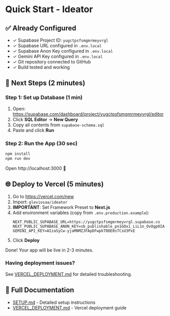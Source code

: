 # Quick Start - Ideator

## ✅ Already Configured
- ✓ Supabase Project ID: `yugctpsfsmgmrmeyvrgl`
- ✓ Supabase URL configured in `.env.local`
- ✓ Supabase Anon Key configured in `.env.local`
- ✓ Gemini API Key configured in `.env.local`
- ✓ Git repository connected to GitHub
- ✓ Build tested and working

## 🚀 Next Steps (2 minutes)

### Step 1: Set up Database (1 min)
1. Open: https://supabase.com/dashboard/project/yugctpsfsmgmrmeyvrgl/editor
2. Click **SQL Editor** → **New Query**
3. Copy all contents from `supabase-schema.sql`
4. Paste and click **Run**

### Step 2: Run the App (30 sec)
```bash
npm install
npm run dev
```

Open http://localhost:3000 🎉

## 🌐 Deploy to Vercel (5 minutes)

1. Go to https://vercel.com/new
2. Import: `gleviosaa/ideator`
3. **IMPORTANT**: Set Framework Preset to **Next.js**
4. Add environment variables (copy from `.env.production.example`):
   ```
   NEXT_PUBLIC_SUPABASE_URL=https://yugctpsfsmgmrmeyvrgl.supabase.co
   NEXT_PUBLIC_SUPABASE_ANON_KEY=sb_publishable_pn1GOxi_LiL1n_OvOgp0IA_ksGFWyEY
   GEMINI_API_KEY=AIzaSyCw-yjaMNMZJFApDFwpkT0DE0sTCsU3PxE
   ```
5. Click **Deploy**

Done! Your app will be live in 2-3 minutes.

### Having deployment issues?
See [VERCEL_DEPLOYMENT.md](./VERCEL_DEPLOYMENT.md) for detailed troubleshooting.

## 📖 Full Documentation
- [SETUP.md](./SETUP.md) - Detailed setup instructions
- [VERCEL_DEPLOYMENT.md](./VERCEL_DEPLOYMENT.md) - Vercel deployment guide
